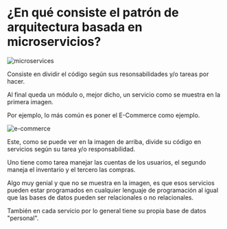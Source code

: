 # ¿En qué consiste el patrón de arquitectura basada en microservicios?

![microservices](https://www.pretius.com/wp-content/uploads/2018/12/monolithic-vs-microservices.png)

Consiste en dividir el código según sus resonsabilidades y/o tareas por hacer. 

Al final queda un módulo o, mejor dicho, un servicio como se muestra en la primera imagen.

Por ejemplo, lo más común es poner el E-Commerce como ejemplo.

![e-commerce](https://microservices.io/i/Microservice_Architecture.png)

Este, como se puede ver en la imagen de arriba, divide su código en servicios según su tarea y/o responsabilidad.

Uno tiene como tarea manejar las cuentas de los usuarios, el segundo maneja el inventario y el tercero las compras.

Algo muy genial y que no se muestra en la imagen, es que esos servicios pueden estar programados en cualquier lenguaje de programación al igual que las bases de datos pueden ser relacionales o no relacionales. 

También en cada servicio por lo general tiene su propia base de datos "personal".